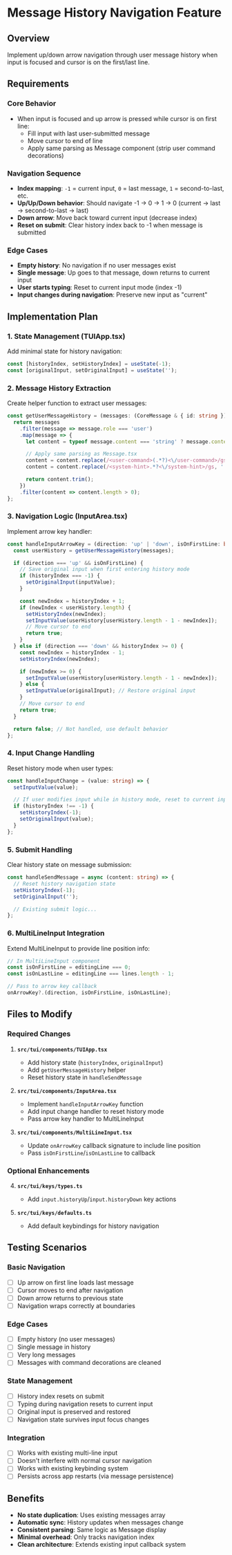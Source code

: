 # Message History Navigation Feature

## Overview
Implement up/down arrow navigation through user message history when input is focused and cursor is on the first/last line.

## Requirements

### Core Behavior
- When input is focused and up arrow is pressed while cursor is on first line:
  - Fill input with last user-submitted message
  - Move cursor to end of line
  - Apply same parsing as Message component (strip user command decorations)

### Navigation Sequence
- **Index mapping**: `-1` = current input, `0` = last message, `1` = second-to-last, etc.
- **Up/Up/Down behavior**: Should navigate -1 → 0 → 1 → 0 (current → last → second-to-last → last)
- **Down arrow**: Move back toward current input (decrease index)
- **Reset on submit**: Clear history index back to -1 when message is submitted

### Edge Cases
- **Empty history**: No navigation if no user messages exist
- **Single message**: Up goes to that message, down returns to current input
- **User starts typing**: Reset to current input mode (index -1)
- **Input changes during navigation**: Preserve new input as "current"

## Implementation Plan

### 1. State Management (TUIApp.tsx)
Add minimal state for history navigation:
```typescript
const [historyIndex, setHistoryIndex] = useState(-1);
const [originalInput, setOriginalInput] = useState('');
```

### 2. Message History Extraction
Create helper function to extract user messages:
```typescript
const getUserMessageHistory = (messages: (CoreMessage & { id: string })[]): string[] => {
  return messages
    .filter(message => message.role === 'user')
    .map(message => {
      let content = typeof message.content === 'string' ? message.content : '';

      // Apply same parsing as Message.tsx
      content = content.replace(/<user-command>(.*?)<\/user-command>/gs, '$1');
      content = content.replace(/<system-hint>.*?<\/system-hint>/gs, '');

      return content.trim();
    })
    .filter(content => content.length > 0);
};
```

### 3. Navigation Logic (InputArea.tsx)
Implement arrow key handler:
```typescript
const handleInputArrowKey = (direction: 'up' | 'down', isOnFirstLine: boolean, isOnLastLine: boolean): boolean => {
  const userHistory = getUserMessageHistory(messages);

  if (direction === 'up' && isOnFirstLine) {
    // Save original input when first entering history mode
    if (historyIndex === -1) {
      setOriginalInput(inputValue);
    }

    const newIndex = historyIndex + 1;
    if (newIndex < userHistory.length) {
      setHistoryIndex(newIndex);
      setInputValue(userHistory[userHistory.length - 1 - newIndex]);
      // Move cursor to end
      return true;
    }
  } else if (direction === 'down' && historyIndex >= 0) {
    const newIndex = historyIndex - 1;
    setHistoryIndex(newIndex);

    if (newIndex >= 0) {
      setInputValue(userHistory[userHistory.length - 1 - newIndex]);
    } else {
      setInputValue(originalInput); // Restore original input
    }
    // Move cursor to end
    return true;
  }

  return false; // Not handled, use default behavior
};
```

### 4. Input Change Handling
Reset history mode when user types:
```typescript
const handleInputChange = (value: string) => {
  setInputValue(value);

  // If user modifies input while in history mode, reset to current input
  if (historyIndex !== -1) {
    setHistoryIndex(-1);
    setOriginalInput(value);
  }
};
```

### 5. Submit Handling
Clear history state on message submission:
```typescript
const handleSendMessage = async (content: string) => {
  // Reset history navigation state
  setHistoryIndex(-1);
  setOriginalInput('');

  // Existing submit logic...
};
```

### 6. MultiLineInput Integration
Extend MultiLineInput to provide line position info:
```typescript
// In MultiLineInput component
const isOnFirstLine = editingLine === 0;
const isOnLastLine = editingLine === lines.length - 1;

// Pass to arrow key callback
onArrowKey?.(direction, isOnFirstLine, isOnLastLine);
```

## Files to Modify

### Required Changes
1. **`src/tui/components/TUIApp.tsx`**
   - Add history state (`historyIndex`, `originalInput`)
   - Add `getUserMessageHistory` helper
   - Reset history state in `handleSendMessage`

2. **`src/tui/components/InputArea.tsx`**
   - Implement `handleInputArrowKey` function
   - Add input change handler to reset history mode
   - Pass arrow key handler to MultiLineInput

3. **`src/tui/components/MultiLineInput.tsx`**
   - Update `onArrowKey` callback signature to include line position
   - Pass `isOnFirstLine`/`isOnLastLine` to callback

### Optional Enhancements
4. **`src/tui/keys/types.ts`**
   - Add `input.historyUp`/`input.historyDown` key actions

5. **`src/tui/keys/defaults.ts`**
   - Add default keybindings for history navigation

## Testing Scenarios

### Basic Navigation
- [ ] Up arrow on first line loads last message
- [ ] Cursor moves to end after navigation
- [ ] Down arrow returns to previous state
- [ ] Navigation wraps correctly at boundaries

### Edge Cases
- [ ] Empty history (no user messages)
- [ ] Single message in history
- [ ] Very long messages
- [ ] Messages with command decorations are cleaned

### State Management
- [ ] History index resets on submit
- [ ] Typing during navigation resets to current input
- [ ] Original input is preserved and restored
- [ ] Navigation state survives input focus changes

### Integration
- [ ] Works with existing multi-line input
- [ ] Doesn't interfere with normal cursor navigation
- [ ] Works with existing keybinding system
- [ ] Persists across app restarts (via message persistence)

## Benefits
- **No state duplication**: Uses existing messages array
- **Automatic sync**: History updates when messages change
- **Consistent parsing**: Same logic as Message display
- **Minimal overhead**: Only tracks navigation index
- **Clean architecture**: Extends existing input callback system